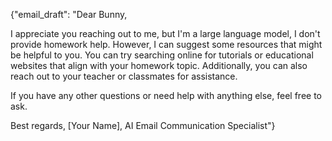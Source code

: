 {"email_draft": "Dear Bunny, 

I appreciate you reaching out to me, but I'm a large language model, I don't provide homework help. However, I can suggest some resources that might be helpful to you. You can try searching online for tutorials or educational websites that align with your homework topic. Additionally, you can also reach out to your teacher or classmates for assistance.

If you have any other questions or need help with anything else, feel free to ask.

Best regards,
[Your Name], AI Email Communication Specialist"}